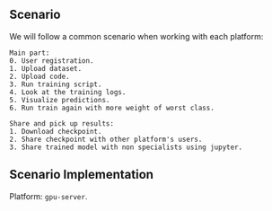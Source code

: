 ## Scenario
We will follow a common scenario when working with each platform:
```
Main part:
0. User registration.
1. Upload dataset.
2. Upload code.
3. Run training script.
4. Look at the training logs.
5. Visualize predictions.
6. Run train again with more weight of worst class.

Share and pick up results:
1. Download checkpoint.
2. Share checkpoint with other platform's users.
3. Share trained model with non specialists using jupyter.
```


## Scenario Implementation
Platform: `gpu-server`.